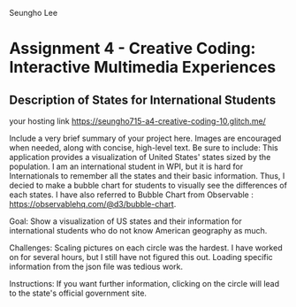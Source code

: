 Seungho Lee

Assignment 4 - Creative Coding: Interactive Multimedia Experiences
===

## Description of States for International Students

your hosting link https://seungho715-a4-creative-coding-10.glitch.me/

Include a very brief summary of your project here. Images are encouraged when needed, along with concise, high-level text. Be sure to include:
This application provides a visualization of United States' states sized by the population. I am an international student in WPI, but it is hard for Internationals to remember all the states and their basic information. Thus, I decied to make a bubble chart for students to visually see the differences of each states. 
I have also referred to Bubble Chart from Observable : https://observablehq.com/@d3/bubble-chart. 

Goal: Show a visualization of US states and their information for international students who do not know American geography as much. 

Challenges: Scaling pictures on each circle was the hardest. I have worked on for several hours, but I still have not figured this out. Loading specific information from the json file was tedious work. 

Instructions: If you want further information, clicking on the circle will lead to the state's official government site. 

